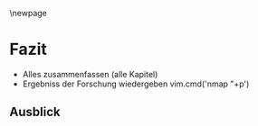 \newpage

# Fazit
- Alles zusammenfassen (alle Kapitel)
- Ergebniss der Forschung wiedergeben
vim.cmd('nmap <C-v> "+p')

## Ausblick
